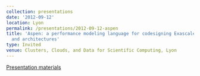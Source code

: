 ```yaml
---
collection: presentations
date: '2012-09-12'
location: Lyon
permalink: /presentations/2012-09-12-aspen
title: 'Aspen: a performance modeling language for codesigning Exascale applications
  and architectures'
type: Invited
venue: Clusters, Clouds, and Data for Scientific Computing, Lyon
---
```


[Presentation materials](http://web.eecs.utk.edu/~dongarra/CCGSC-2012/)
